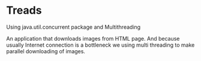 # Treads
Using java.util.concurrent package and Multithreading

An application that downloads images from HTML page. And because usually Internet connection is a bottleneck we using multi threading to make parallel downloading of images.

